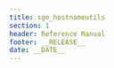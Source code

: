 ```yaml
---
title: sge_hostnameutils
section: 1
header: Reference Manual
footer: __RELEASE__
date: __DATE__
---
```

